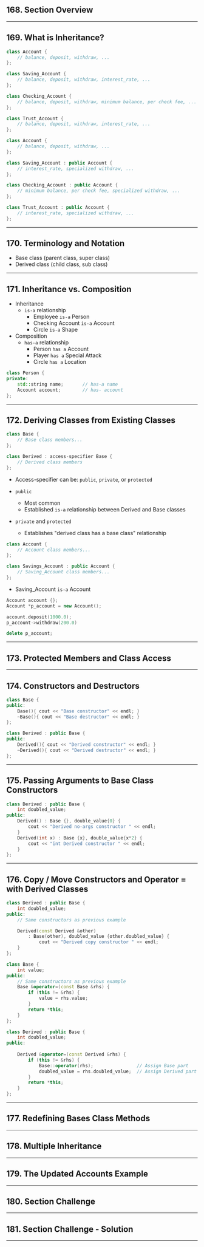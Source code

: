 ## 168. Section Overview

***

## 169. What is Inheritance?

```c++
class Account {
    // balance, deposit, withdraw, ...
};

class Saving_Account {
    // balance, deposit, withdraw, interest_rate, ...
};

class Checking_Account {
    // balance, deposit, withdraw, minimum balance, per check fee, ...
};

class Trust_Account {
    // balance, deposit, withdraw, interest_rate, ...
};
```


```c++
class Account {
    // balance, deposit, withdraw, ...
};

class Saving_Account : public Account {
    // interest_rate, specialized withdraw, ...
};

class Checking_Account : public Account {
    // minimum balance, per check fee, specialized withdraw, ...
};

class Trust_Account : public Account {
    // interest_rate, specialized withdraw, ...
};
```
***

## 170. Terminology and Notation

* Base class (parent class, super class)
* Derived class (child class, sub class)

***

## 171. Inheritance vs. Composition

* Inheritance
    - `is-a` relationship
        - Employee `is-a` Person
        - Checking Account `is-a` Account
        - Circle `is-a` Shape
* Composition
    - `has-a` relationship
        - Person `has a` Account
        - Player `has a` Special Attack
        - Circle `has a` Location

```c++
class Person {
private:
    std::string name;       // has-a name
    Account account;        // has- account
};
```

***

## 172. Deriving Classes from Existing Classes

```c++
class Base {
    // Base class members...
};

class Derived : access-specifier Base {
    // Derived class members
};
```
* Access-specifier can be: `public`, `private`, or `protected`

* `public`
    - Most common
    - Established `is-a` relationship between Derived and Base classes
* `private` and `protected`
    - Establishes "derived class has a base class" relationship

```c++
class Account {
    // Account class members...
};

class Savings_Account : public Account {
    // Saving_Account class members...
};
```
* Saving_Account `is-a` Account

```c++
Account account {};
Account *p_account = new Account();

account.deposit(1000.0);
p_account->withdraw(200.0)

delete p_account;
```

***

## 173. Protected Members and Class Access

***

## 174. Constructors and Destructors

```c++
class Base {
public:
    Base(){ cout << "Base constructor" << endl; }
    ~Base(){ cout << "Base destructor" << endl; }
};

class Derived : public Base {
public:    
    Derived(){ cout << "Derived constructor" << endl; }
    ~Derived(){ cout << "Derived destructor" << endl; }
};
```

***

## 175. Passing Arguments to Base Class Constructors

```c++
class Derived : public Base {
    int doubled_value;
public:
    Derived() : Base {}, double_value{0} {
        cout << "Derived no-args constructor " << endl;
    }
    Derived(int x) : Base {x}, double_value{x*2} {
        cout << "int Derived constructor " << endl;
    }
};
```

***

## 176. Copy / Move Constructors and Operator = with Derived Classes

```c++
class Derived : public Base {
    int doubled_value;
public:
    // Same constructors as previous example

    Derived(const Derived &other)
        : Base(other), doubled_value {other.doubled_value} {
            cout << "Derived copy constructor " << endl;
    }
};
```

```c++
class Base {
    int value;
public:
    // Same constructors as previous example
    Base &operator=(const Base &rhs) {
        if (this != &rhs) {
            value = rhs.value;
        }
        return *this;
    }
};
```

```c++
class Derived : public Base {
    int doubled_value;
public:
    
    Derived &operator=(const Derived &rhs) {
        if (this != &rhs) {
            Base::operator(rhs);                // Assign Base part
            doubled_value = rhs.doubled_value;  // Assign Derived part
        }
        return *this;
    }
};
```

***

## 177. Redefining Bases Class Methods

***

## 178. Multiple Inheritance

***

## 179. The Updated Accounts Example

***

## 180. Section Challenge

***

## 181. Section Challenge - Solution

***










